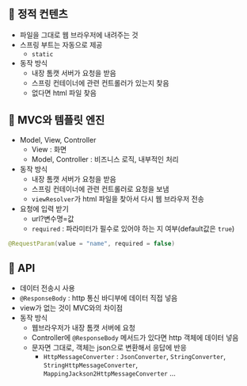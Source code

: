 ## 🐻 정적 컨텐츠

- 파일을 그대로 웹 브라우저에 내려주는 것
- 스프링 부트는 자동으로 제공
  - `static`
- 동작 방식
  - 내장 톰캣 서버가 요청을 받음
  - 스프링 컨테이너에 관련 컨트롤러가 있는지 찾음
  - 없다면 html 파일 찾음

## 🐻 MVC와 템플릿 엔진

- Model, View, Controller
  - View : 화면
  - Model, Controller : 비즈니스 로직, 내부적인 처리
- 동작 방식
  - 내장 톰캣 서버가 요청을 받음
  - 스프링 컨테이너에 관련 컨트롤러로 요청을 보냄
  - `viewResolver`가 html 파일을 찾아서 다시 웹 브라우저 전송
- 요청에 입력 받기
  - url?변수명=값
  - `required` : 파라미터가 필수로 있어야 하는 지 여부(default값은 `true`)

```java
@RequestParam(value = "name", required = false)
```

## 🐻 API

- 데이터 전송시 사용
- `@ResponseBody` : http 통신 바디부에 데이터 직접 넣음
- view가 없는 것이 MVC와의 차이점
- 동작 방식
  - 웹브라우저가 내장 톰캣 서버에 요청
  - Controller에 `@ResponseBody` 메서드가 있다면 http 객체에 데이터 넣음
  - 문자면 그대로, 객체는 json으로 변환해서 응답에 반응
    - `HttpMessageConverter` : `JsonConverter`, `StringConverter`, `StringHttpMessageConverter`, `MappingJackson2HttpMessageConverter` ...
